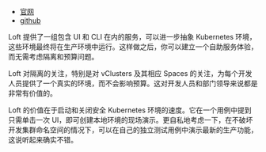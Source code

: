 
- [官网](https://loft.sh/)
- [github](https://github.com/loft-sh/loft)

Loft 提供了一组包含 UI 和 CLI 在内的服务，可以进一步抽象 Kubernetes 环境，这些环境最终将在生产环境中运行。这样做之后，你可以建立一个自助服务体验，而无需考虑隔离和预算问题。

Loft 对隔离的关注，特别是对 vClusters 及其相应 Spaces 的关注，为每个开发人员提供了一个真实的环境，而不会影响预算。这对开发人员和部门领导来说都是非常有价值的。

Loft 的价值在于启动和关闭安全 Kubernetes 环境的速度。它在一个用例中提到只需单击一次 UI，即可创建本地环境的现场演示。更自私地考虑一下，在不破坏开发集群命名空间的情况下，可以在自己的独立测试用例中演示最新的生产功能， 这说听起来确实不错。